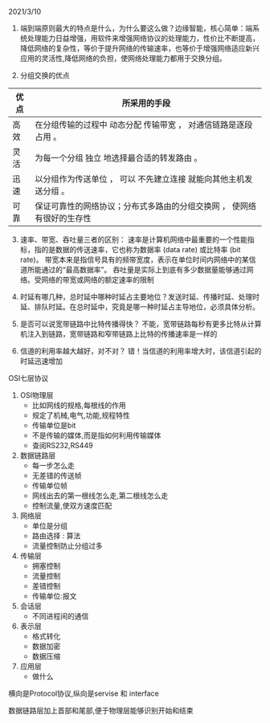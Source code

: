 2021/3/10

1)	端到端原则最大的特点是什么，为什么要这么做？边缘智能，核心简单：端系统处理能力日益增强，用软件来增强网络协议的处理能力，性价比不断提高，降低网络的复杂性，等价于提升网络的传输速率，也等价于增强网络适应新兴应用的灵活性,降低网络的负担，使网络处理能力都用于交换分组。

2)	分组交换的优点

| 优点 | 所采用的手段 |
| ---- | ------------ |
|高效 |	在分组传输的过程中 动态分配 传输带宽 ， 对通信链路是逐段占用 。|
|灵活 |	为每一个分组 独立 地选择最合适的转发路由 。|
|迅速|	以分组作为传送单位 ， 可以 不先建立连接 就能向其他主机发送分组 。|
|可靠	|保证可靠性的网络协议；分布式多路由的分组交换网 ， 使网络有很好的生存性|

3)	速率、带宽、吞吐量三者的区别：
速率是计算机网络中最重要的一个性能指标，指的是数据的传送速率，它也称为数据率 (data rate) 或比特率 (bit rate)。
带宽本来是指信号具有的频带宽度，表示在单位时间内网络中的某信道所能通过的“最高数据率”。
吞吐量是实际上到底有多少数据量能够通过网络。受网络的带宽或网络的额定速率的限制

4)	时延有哪几种，总时延中哪种时延占主要地位？发送时延、传播时延、处理时延、排队时延。在总时延中，究竟是哪一种时延占主导地位，必须具体分析。

5)	是否可以说宽带链路中比特传播得快？
不能，宽带链路每秒有更多比特从计算机注入到链路，宽带链路和窄带链路上比特的传播速率是一样的

6)	信道的利用率越大越好，对不对？
错！当信道的利用率增大时，该信道引起的时延迅速增加

OSI七层协议

1. OSI物理层
   + 比如网线的规格,每根线的作用
   + 规定了机械,电气,功能,规程特性
   + 传输单位是bit
   + 不是传输的媒体,而是指如何利用传输媒体
   + 查阅RS232,RS449
2. 数据链路层
   + 每一步怎么走
   + 无差错的传送帧
   + 传输单位帧
   + 网线出去的第一根线怎么走,第二根线怎么走
   + 控制流量,使双方速度匹配
3. 网络层
   + 单位是分组
   + 路由选择 : 算法
   + 流量控制防止分组过多
4. 传输层
   + 拥塞控制
   + 流量控制
   + 差错控制
   + 传输单位:报文
5. 会话层
   + 不同进程间的通信
6. 表示层
   + 格式转化
   + 数据加密
   + 数据压缩
7. 应用层
   + 做什么

横向是Protocol协议,纵向是servise 和 interface

数据链路层加上首部和尾部,便于物理层能够识别开始和结束